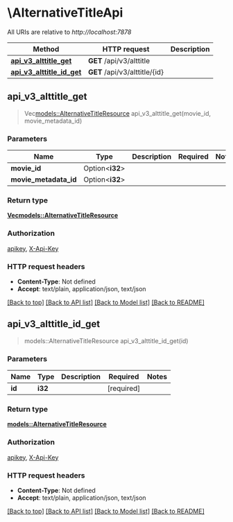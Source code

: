 # \AlternativeTitleApi

All URIs are relative to *http://localhost:7878*

Method | HTTP request | Description
------------- | ------------- | -------------
[**api_v3_alttitle_get**](AlternativeTitleApi.md#api_v3_alttitle_get) | **GET** /api/v3/alttitle | 
[**api_v3_alttitle_id_get**](AlternativeTitleApi.md#api_v3_alttitle_id_get) | **GET** /api/v3/alttitle/{id} | 



## api_v3_alttitle_get

> Vec<models::AlternativeTitleResource> api_v3_alttitle_get(movie_id, movie_metadata_id)


### Parameters


Name | Type | Description  | Required | Notes
------------- | ------------- | ------------- | ------------- | -------------
**movie_id** | Option<**i32**> |  |  |
**movie_metadata_id** | Option<**i32**> |  |  |

### Return type

[**Vec<models::AlternativeTitleResource>**](AlternativeTitleResource.md)

### Authorization

[apikey](../README.md#apikey), [X-Api-Key](../README.md#X-Api-Key)

### HTTP request headers

- **Content-Type**: Not defined
- **Accept**: text/plain, application/json, text/json

[[Back to top]](#) [[Back to API list]](../README.md#documentation-for-api-endpoints) [[Back to Model list]](../README.md#documentation-for-models) [[Back to README]](../README.md)


## api_v3_alttitle_id_get

> models::AlternativeTitleResource api_v3_alttitle_id_get(id)


### Parameters


Name | Type | Description  | Required | Notes
------------- | ------------- | ------------- | ------------- | -------------
**id** | **i32** |  | [required] |

### Return type

[**models::AlternativeTitleResource**](AlternativeTitleResource.md)

### Authorization

[apikey](../README.md#apikey), [X-Api-Key](../README.md#X-Api-Key)

### HTTP request headers

- **Content-Type**: Not defined
- **Accept**: text/plain, application/json, text/json

[[Back to top]](#) [[Back to API list]](../README.md#documentation-for-api-endpoints) [[Back to Model list]](../README.md#documentation-for-models) [[Back to README]](../README.md)


